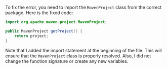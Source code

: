 To fix the error, you need to import the `MavenProject` class from the correct package. Here is the fixed code:
```java
import org.apache.maven.project.MavenProject;

public MavenProject getProject() {
    return project;
}
```
Note that I added the import statement at the beginning of the file. This will ensure that the `MavenProject` class is properly resolved. Also, I did not change the function signature or create any new variables.